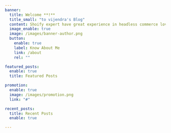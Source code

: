 ```yaml
---
banner:
  title: Welcome **!**
  title_small: "to vijendra's Blog"
  content: Shoify expert have great experience in headless commerce love to work with brand thats true follow thier vision with some proper way.
  image_enable: true
  image: /images/banner-author.png
  button:
    enable: true
    label: Know About Me
    link: /about
    rel: ""

featured_posts:
  enable: true
  title: Featured Posts

promotion:
  enable: true
  image: /images/promotion.png
  link: "#"

recent_posts:
  title: Recent Posts
  enable: true

---
```

